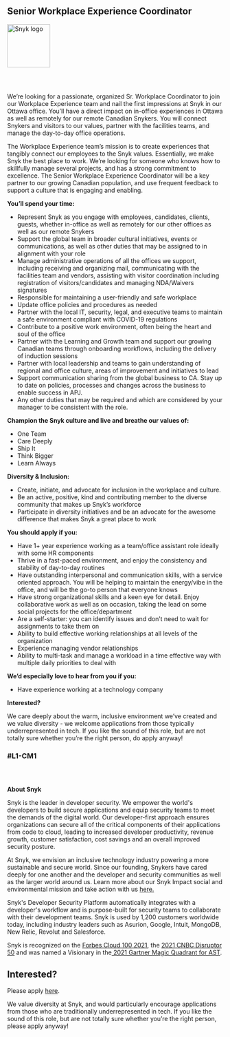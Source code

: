Senior Workplace Experience Coordinator
---

<img src="https://res.cloudinary.com/snyk/image/upload/v1537345894/press-kit/brand/logo-black.png" width="100" alt="Snyk logo" />

<h3>&nbsp;</h3>
<p><span style="font-weight: 400;">We’re looking for a passionate, organized Sr. Workplace Coordinator to join our Workplace Experience team and nail the first impressions at Snyk in our Ottawa office. You’ll have a direct impact on in-office experiences in Ottawa as well as remotely for our remote Canadian Snykers. You will connect Snykers and visitors to our values, partner with the facilities teams, and manage the day-to-day office operations.&nbsp;</span></p>
<p><span style="font-weight: 400;">The Workplace Experience team’s mission is to create experiences that tangibly connect our employees to the Snyk values. Essentially, we make Snyk the best place to work. We’re looking for someone who knows how to skillfully manage several projects, and has a strong commitment to excellence. The Senior Workplace Experience Coordinator will be a key partner to our growing Canadian population, and use frequent feedback to support a culture that is engaging and enabling.</span></p>
<p><strong>You’ll spend your time:</strong></p>
<ul>
<li style="font-weight: 400;"><span style="font-weight: 400;">Represent Snyk as you engage with employees, candidates, clients, guests, whether in-office as well as remotely for our other offices as well as our remote Snykers</span></li>
<li style="font-weight: 400;"><span style="font-weight: 400;">Support the global team in broader cultural initiatives, events or communications, as well as other duties that may be assigned to in alignment with your role</span></li>
<li style="font-weight: 400;"><span style="font-weight: 400;">Manage administrative operations of all the offices we support, including receiving and organizing mail, communicating with the facilities team and vendors, assisting with visitor coordination including registration of visitors/candidates and managing NDA/Waivers signatures</span></li>
<li style="font-weight: 400;"><span style="font-weight: 400;">Responsible for maintaining a user-friendly and safe workplace</span><span style="font-weight: 400;">&nbsp;</span></li>
<li style="font-weight: 400;"><span style="font-weight: 400;">Update office policies and procedures as needed</span></li>
<li style="font-weight: 400;"><span style="font-weight: 400;">Partner with the local IT, security, legal, and executive teams to maintain a safe environment compliant with COVID-19 regulations</span></li>
<li style="font-weight: 400;"><span style="font-weight: 400;">Contribute to a positive work environment, often being the heart and soul of the office</span></li>
<li style="font-weight: 400;"><span style="font-weight: 400;">Partner with the Learning and Growth team and support our growing Canadian teams through onboarding workflows, including the delivery of induction sessions</span></li>
<li style="font-weight: 400;"><span style="font-weight: 400;">Partner with local leadership and teams to gain understanding of regional and office culture, areas of improvement and initiatives to lead</span></li>
<li style="font-weight: 400;"><span style="font-weight: 400;">Support communication sharing from the global business to CA. Stay up to date on policies, processes and changes across the business to enable success in APJ.</span></li>
<li style="font-weight: 400;"><span style="font-weight: 400;">Any other duties that may be required and which are considered by your manager to be consistent with the role.</span></li>
</ul>
<p><strong>Champion the Snyk culture and live and breathe our values of:</strong></p>
<ul>
<li style="font-weight: 400;"><span style="font-weight: 400;">One Team</span></li>
<li style="font-weight: 400;"><span style="font-weight: 400;">Care Deeply</span></li>
<li style="font-weight: 400;"><span style="font-weight: 400;">Ship It</span></li>
<li style="font-weight: 400;"><span style="font-weight: 400;">Think Bigger</span></li>
<li style="font-weight: 400;"><span style="font-weight: 400;">Learn Always</span></li>
</ul>
<p><strong>Diversity &amp; Inclusion:</strong></p>
<ul>
<li style="font-weight: 400;"><span style="font-weight: 400;">Create, initiate, and advocate for inclusion in the workplace and culture.&nbsp;</span></li>
<li style="font-weight: 400;"><span style="font-weight: 400;">Be an active, positive, kind and contributing member to the diverse community that makes up Snyk’s workforce</span></li>
<li style="font-weight: 400;"><span style="font-weight: 400;">Participate in diversity initiatives and be an advocate for the awesome difference that makes Snyk a great place to work</span></li>
</ul>
<p><strong>You should apply if you:</strong></p>
<ul>
<li style="font-weight: 400;"><span style="font-weight: 400;">Have 1+ year experience working as a team/office assistant role ideally with some HR components</span></li>
<li style="font-weight: 400;"><span style="font-weight: 400;">Thrive in a fast-paced environment, and enjoy the consistency and stability of day-to-day routines</span></li>
<li style="font-weight: 400;"><span style="font-weight: 400;">Have outstanding interpersonal and communication skills, with a service oriented approach. You will be helping to maintain the energy/vibe in the office, and will be the go-to person that everyone knows</span></li>
<li style="font-weight: 400;"><span style="font-weight: 400;">Have strong organizational skills and a keen eye for detail. Enjoy collaborative work as well as on occasion, taking the lead on some social projects for the office/department</span></li>
<li style="font-weight: 400;"><span style="font-weight: 400;">Are a self-starter: you can identify issues and don’t need to wait for assignments to take them on</span></li>
<li style="font-weight: 400;"><span style="font-weight: 400;">Ability to build effective working relationships at all levels of the organization&nbsp;</span></li>
<li style="font-weight: 400;"><span style="font-weight: 400;">Experience managing vendor relationships</span></li>
<li style="font-weight: 400;"><span style="font-weight: 400;">Ability to multi-task and manage a workload in a time effective way with multiple daily priorities to deal with</span></li>
</ul>
<p><strong>We’d especially love to hear from you if you:</strong></p>
<ul>
<li style="font-weight: 400;"><span style="font-weight: 400;">Have experience working at a technology company</span></li>
</ul>
<p><strong>Interested?</strong></p>
<p><span style="font-weight: 400;">We care deeply about the warm, inclusive environment we’ve created and we value diversity - we welcome applications from those typically underrepresented in tech. If you like the sound of this role, but are not totally sure whether you’re the right person, do apply anyway!</span></p>
<h3>#L1-CM1</h3>
<h3>&nbsp;</h3><div class="content-conclusion"><p><strong>About Snyk</strong></p>
<p><span style="font-weight: 400;">Snyk is the leader in developer security. We empower the world's developers to build secure applications and equip security teams to meet the demands of the digital world. Our developer-first approach ensures organizations can secure all of the critical components of their applications from code to cloud, leading to increased developer productivity, revenue growth, customer satisfaction, cost savings and an overall improved security posture.&nbsp;</span></p>
<p><span style="font-weight: 400;">At Snyk, we envision an inclusive technology industry powering a more sustainable and secure world.</span> <span style="font-weight: 400;">Since our founding, Snykers have cared deeply for one another and the developer and security communities as well as the larger world around us. Learn more about our Snyk Impact social and environmental mission and take action with us </span><a href="https://snyk.io/about/snyk-impact/"><span style="font-weight: 400;">here.</span></a></p>
<p><span style="font-weight: 400;">Snyk's Developer Security Platform automatically integrates with a developer's workflow and is purpose-built for security teams to collaborate with their development teams. Snyk is used by 1,200 customers worldwide today, including industry leaders such as Asurion, Google, Intuit, MongoDB, New Relic, Revolut and Salesforce.</span></p>
<p><span style="font-weight: 400;">Snyk is recognized on the </span><a href="https://www.forbes.com/cloud100/#6f24b5ba5f94"><span style="font-weight: 400;">Forbes Cloud 100 2021</span></a><span style="font-weight: 400;">, the </span><a href="https://www.cnbc.com/2021/05/25/these-are-the-2021-cnbc-disruptor-50-companies.html"><span style="font-weight: 400;">2021 CNBC Disruptor 50</span></a><span style="font-weight: 400;"> and was named a Visionary in the</span><a href="https://snyk.io/blog/snyk-visionary-2021-gartner-magic-quadrant-for-ast/"><span style="font-weight: 400;"> 2021 Gartner Magic Quadrant for AST</span></a><span style="font-weight: 400;">.</span></p></div>

Interested?
---

Please apply [here](https://boards.greenhouse.io/snyk/jobs/6245154002#app).

We value diversity at Snyk, and would particularly encourage applications from those who are traditionally underrepresented in tech.
If you like the sound of this role, but are not totally sure whether you’re the right person, please apply anyway!
